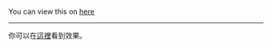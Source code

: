 
You can view this on [here](https://kyob1010.github.io/ComputerGraphicsPratice/Texture)

***

你可以在[這裡](https://kyob1010.github.io/ComputerGraphicsPratice/Texture)看到效果。
